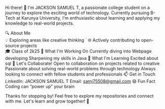 Hi there! 👋
I'm JACKSON SAMUEL T, a passionate college student on a journey to explore the exciting world of technology. Currently pursuing B-Tech at Karunya University, I'm enthusiastic about learning and applying my knowledge to real-world projects.

🔍 About Me   
💡 Exploring areas like creative thinking      `
🌐 Actively contributing to open-source projects  
🎓 Class of 2k25
🚀 What I'm Working On
Currently diving into Webpage developing
Sharpening my skills in Java 
🌱 What I'm Learning
Excited about sql
👯 Let's Collaborate!
Open to collaboration on projects related to creative
Passionate about solving real-world problems through technology
Always looking to connect with fellow students and professionals
📫 Get in Touch
LinkedIn: JACKSON SAMUEL T
Email: samj75508@gmail.com
😄 Fun Fact
Coding can “power up” your brain

Thanks for stopping by! Feel free to explore my repositories and connect with me. Let's learn and grow together! 🚀
